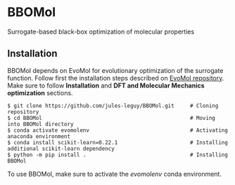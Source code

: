 # BBOMol
Surrogate-based black-box optimization of molecular properties

## Installation

BBOMol depends on EvoMol for evolutionary optimization of the surrogate function. Follow first the installation steps 
described on <a href='https://github.com/jules-leguy/evomol'>EvoMol repository</a>. Make sure to follow **Installation** 
and **DFT and Molecular Mechanics optimization** sections.

```shell script
$ git clone https://github.com/jules-leguy/BBOMol.git     # Cloning repository
$ cd BBOMol                                               # Moving into BBOMol directory
$ conda activate evomolenv                                # Activating anaconda environment
$ conda install scikit-learn=0.22.1                       # Installing additional scikit-learn dependency
$ python -m pip install .                                 # Installing BBOMol
```

To use BBOMol, make sure to activate the *evomolenv* conda environment.


